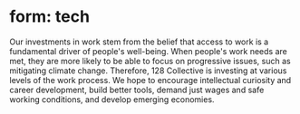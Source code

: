 # form: tech

Our investments in work stem from the belief that access to work is a fundamental driver of people's well-being. When people's work needs are met, they are more likely to be able to focus on progressive issues, such as mitigating climate change. Therefore, 128 Collective is investing at various levels of the work process. We hope to encourage intellectual curiosity and career development, build better tools, demand just wages and safe working conditions, and develop emerging economies.
